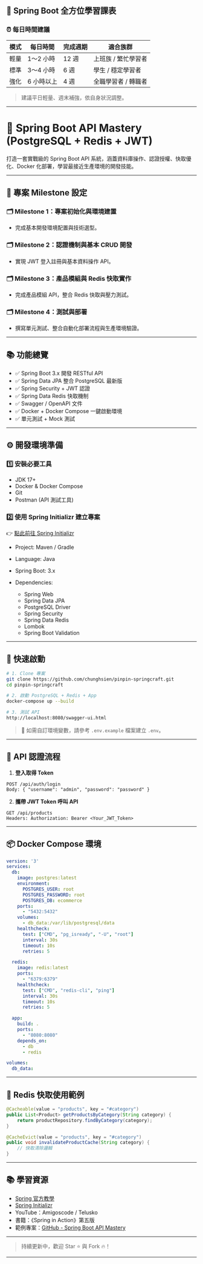 ## 🎯 Spring Boot 全方位學習課表

### ⏰ **每日時間建議**

| 模式 | 每日時間   | 完成週期 | 適合族群        |
| -- | ------ | ---- | ----------- |
| 輕量 | 1～2 小時 | 12 週 | 上班族 / 繁忙學習者 |
| 標準 | 3～4 小時 | 6 週  | 學生 / 穩定學習者  |
| 強化 | 6 小時以上 | 4 週  | 全職學習者 / 轉職者 |

> 建議平日輕量、週末補強，依自身狀況調整。

---

# 🚀 Spring Boot API Mastery (PostgreSQL + Redis + JWT)

打造一套實戰級的 Spring Boot API 系統，涵蓋資料庫操作、認證授權、快取優化、Docker 化部署，學習最接近生產環境的開發技能。

---

## 📅 **專案 Milestone 設定**

### 🗂️ Milestone 1：專案初始化與環境建置

* 完成基本開發環境配置與技術選型。

### 🗂️ Milestone 2：認證機制與基本 CRUD 開發

* 實現 JWT 登入註冊與基本資料操作 API。

### 🗂️ Milestone 3：產品模組與 Redis 快取實作

* 完成產品模組 API，整合 Redis 快取與壓力測試。

### 🗂️ Milestone 4：測試與部署

* 撰寫單元測試、整合自動化部署流程與生產環境驗證。

---

## 📚 功能總覽

* ✅ Spring Boot 3.x 開發 RESTful API
* ✅ Spring Data JPA 整合 PostgreSQL 最新版
* ✅ Spring Security + JWT 認證
* ✅ Spring Data Redis 快取機制
* ✅ Swagger / OpenAPI 文件
* ✅ Docker + Docker Compose 一鍵啟動環境
* ✅ 單元測試 + Mock 測試

---

## ⚙️ 開發環境準備

### 1️⃣ 安裝必要工具

* JDK 17+
* Docker & Docker Compose
* Git
* Postman (API 測試工具)

### 2️⃣ 使用 Spring Initializr 建立專案

👉 [點此前往 Spring Initializr](https://start.spring.io/)

* Project: Maven / Gradle
* Language: Java
* Spring Boot: 3.x
* Dependencies:

  * Spring Web
  * Spring Data JPA
  * PostgreSQL Driver
  * Spring Security
  * Spring Data Redis
  * Lombok
  * Spring Boot Validation

---

## 🚀 快速啟動

```bash
# 1. Clone 專案
git clone https://github.com/chunghsien/pinpin-springcraft.git
cd pinpin-springcraft

# 2. 啟動 PostgreSQL + Redis + App
docker-compose up --build

# 3. 測試 API
http://localhost:8080/swagger-ui.html
```

> 📌 如需自訂環境變數，請參考 `.env.example` 檔案建立 `.env`。

---

## 📖 API 認證流程

1. **登入取得 Token**

```http
POST /api/auth/login
Body: { "username": "admin", "password": "password" }
```

2. **攜帶 JWT Token 呼叫 API**

```http
GET /api/products
Headers: Authorization: Bearer <Your_JWT_Token>
```

---

## 📦 Docker Compose 環境

```yaml
version: '3'
services:
  db:
    image: postgres:latest
    environment:
      POSTGRES_USER: root
      POSTGRES_PASSWORD: root
      POSTGRES_DB: ecommerce
    ports:
      - "5432:5432"
    volumes:
      - db_data:/var/lib/postgresql/data
    healthcheck:
      test: ["CMD", "pg_isready", "-U", "root"]
      interval: 30s
      timeout: 10s
      retries: 5

  redis:
    image: redis:latest
    ports:
      - "6379:6379"
    healthcheck:
      test: ["CMD", "redis-cli", "ping"]
      interval: 30s
      timeout: 10s
      retries: 5

  app:
    build: .
    ports:
      - "8080:8080"
    depends_on:
      - db
      - redis

volumes:
  db_data:
```

---

## 🧩 Redis 快取使用範例

```java
@Cacheable(value = "products", key = "#category")
public List<Product> getProductsByCategory(String category) {
    return productRepository.findByCategory(category);
}

@CacheEvict(value = "products", key = "#category")
public void invalidateProductCache(String category) {
    // 快取清除邏輯
}
```

---

## 📚 學習資源

* [Spring 官方教學](https://spring.io/guides)
* [Spring Initializr](https://start.spring.io/)
* YouTube：Amigoscode / Telusko
* 書籍：《Spring in Action》第五版
* 範例專案：[GitHub - Spring Boot API Mastery](https://github.com/chunghsien/pinpin-springcraft)

---

> 持續更新中，歡迎 Star ⭐ 與 Fork 🔥！

---
